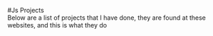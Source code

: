 #Js Projects <br>
Below are a list of projects that I have done, they are found at these websites, and this is what they do 
